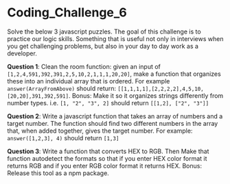 # Coding_Challenge_6

Solve the below 3 javascript puzzles. The goal of this challenge is to practice our logic skills. Something that is useful not only in interviews when you get challenging problems, but also in your day to day work as a developer.

**Question 1**: Clean the room function: given an input of `[1,2,4,591,392,391,2,5,10,2,1,1,1,20,20]`, make a function that organizes these into an individual array that is ordered. For example `answer(ArrayFromAbove)` should return: `[[1,1,1,1],[2,2,2,2],4,5,10,[20,20],391,392,591]`. Bonus: Make it so it organizes strings differently from number types. i.e. `[1, "2", "3", 2]` should return `[[1,2], ["2", "3"]]`

**Question 2**: Write a javascript function that takes an array of numbers and a target number. The function should find two different numbers in the array that, when added together, gives the target number. For example: `answer([1,2,3], 4)` should return `[1,3]`

**Question 3**: Write a function that converts HEX to RGB. Then Make that function autodetect the formats so that if you enter HEX color format it returns RGB and if you enter RGB color format it returns HEX. Bonus: Release this tool as a npm package.
